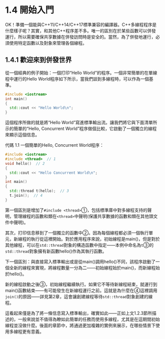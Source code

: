 # 1.4 開始入門

OK！準備一個能與C++11/C++14/C++17標準兼容的編譯器。C++多線程程序是什麼樣子呢？其實，和其他C++程序差不多。唯一的區別在於某些函數可以併發運行，所以需要確保共享數據在併發訪問時是安全的。當然，為了併發地運行，必須使用特定函數以及對象來管理各個線程。

## 1.4.1 歡迎來到併發世界

從一個經典的例子開始：一個打印“Hello World”的程序。一個非常簡單的在單線程中運行的Hello World程序如下所示，當我們談到多線程時，可以作為一個基準。

```c++
#include <iostream>
int main()
{
  std::cout << "Hello World\n";
}
```

這個程序所做的就是將“Hello World”寫進標準輸出流。讓我們將它與下面清單所示的簡單的“Hello, Concurrent World”程序做個比較，它啟動了一個獨立的線程來顯示這個信息。

代碼 1.1  一個簡單的Hello, Concurrent World程序：

```c++
#include <iostream>
#include <thread>  // 1
void hello()  // 2
{
  std::cout << "Hello Concurrent World\n";
}
int main()
{
  std::thread t(hello);  // 3
  t.join();  // 4
}
```

第一個區別是增加了`#include <thread>`①，包括標準庫中對多線程支持的聲明，管理線程的函數和類在`<thread>`中聲明(保護共享數據的函數和類在其他頭文件中聲明)。

其次，打印信息移到了一個獨立的函數中②。因為每個線程都必須一個執行單元，新線程的執行從這裡開始。對於應用程序來說，初始線程是main()，但是對於其他線程，可以在`std::thread`對象的構造函數中指定——本例中命名為`t`③的`std::thread`對象擁有新函數hello()作為其執行函數。

下一個區別：與直接寫入標準輸出或是從main()調用hello()不同，該程序啟動了一個全新的線程來實現，將線程數量一分為二——初始線程始於main()，而新線程始於hello()。

新的線程啟動之後③，初始線程繼續執行。如果它不等待新線程結束，就運行到main()函數結束——有可能發生在新線程運行之前。這就是為什麼在④這裡調用`join()`的原因——詳見第2章，這會讓創建線程等待`std::thread`對象創建的線程。

這看起來僅是為了將一條信息寫入標準輸出，確實如此——正如上文1.2.3節所描述的，一般來說並不值得為瞭如此簡單的任務而使用多線程，尤其是在這期間初始線程並沒做什麼。後面的章節中，將通過更加複雜的實例來展示，在哪些情景下使用多線程更有意義。
